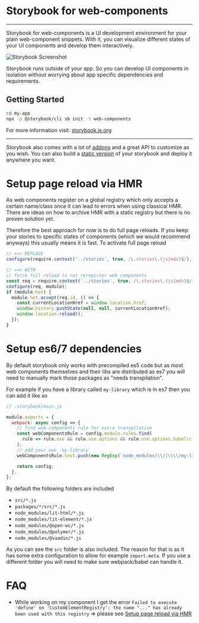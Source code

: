 # Storybook for web-components

---

Storybook for web-components is a UI development environment for your plain web-component snippets.
With it, you can visualize different states of your UI components and develop them interactively.

![Storybook Screenshot](https://github.com/storybookjs/storybook/blob/master/media/storybook-intro.gif)

Storybook runs outside of your app.
So you can develop UI components in isolation without worrying about app specific dependencies and requirements.

## Getting Started

```sh
cd my-app
npx -p @storybook/cli sb init -t web-components
```

For more information visit: [storybook.js.org](https://storybook.js.org)

---

Storybook also comes with a lot of [addons](https://storybook.js.org/addons/introduction) and a great API to customize as you wish.
You can also build a [static version](https://storybook.js.org/basics/exporting-storybook) of your storybook and deploy it anywhere you want.

# Setup page reload via HMR

As web components register on a global registry which only accepts a certain name/class once it can lead to errors when using classical HMR.
There are ideas on how to archive HMR with a static registry but there is no proven solution yet.

Therefore the best approach for now is to do full page reloads.
If you keep your stories to specific states of components (which we would recommend anyways) this usually means it is fast.
To activate full page reload

```js
// ==> REPLACE
configure(require.context('../stories', true, /\.stories\.(js|mdx)$/), module);

// ==> WITH
// force full reload to not reregister web components
const req = require.context('../stories', true, /\.stories\.(js|mdx)$/);
configure(req, module);
if (module.hot) {
  module.hot.accept(req.id, () => {
    const currentLocationHref = window.location.href;
    window.history.pushState(null, null, currentLocationHref);
    window.location.reload();
  });
}
```

# Setup es6/7 dependencies

By default storybook only works with precompiled es5 code but as most web components themselves and their libs are distributed as es7 you will need to manually mark those packages as "needs transpilation".

For example if you have a library called `my-library` which is in es7 then you can add it like so

```js
// .storybook/main.js

module.exports = { 
  webpack: async config => {
    // find web-components rule for extra transpilation
    const webComponentsRule = config.module.rules.find(
      rule => rule.use && rule.use.options && rule.use.options.babelrc === false
    );
    // add your own `my-library`
    webComponentsRule.test.push(new RegExp(`node_modules(\\/|\\\\)my-library(.*)\\.js$`));

    return config;
  },
};
```

By default the following folders are included

- `src/*.js`
- `packages/*/src/*.js`
- `node_modules/lit-html/*.js`
- `node_modules/lit-element/*.js`
- `node_modules/@open-wc/*.js`
- `node_modules/@polymer/*.js`
- `node_modules/@vaadin/*.js`

As you can see the `src` folder is also included.
The reason for that is as it has some extra configuration to allow for example `import.meta`.
If you use a different folder you will need to make sure webpack/babel can handle it.

# FAQ

- While working on my component I get the error `Failed to execute 'define' on 'CustomElementRegistry': the name "..." has already been used with this registry`
  => please see <a href="#user-content-setup-page-reload-via-hmr">Setup page reload via HMR</a>

